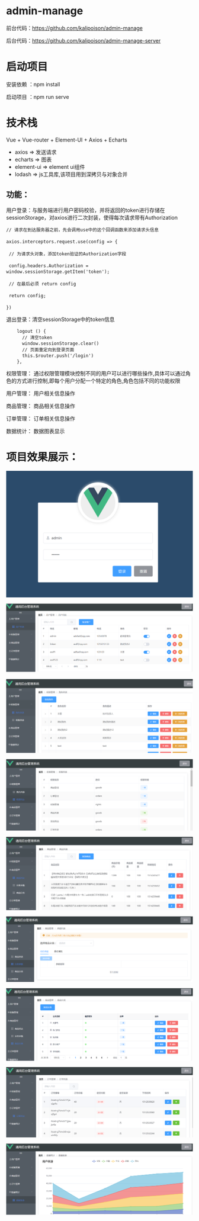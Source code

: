 # admin-manage

前台代码：https://github.com/kalipoison/admin-manage

后台代码：https://github.com/kalipoison/admin-manage-server


# 启动项目

 安装依赖 ：npm install

 启动项目 ：npm run serve


# 技术栈

Vue + Vue-router + Element-UI + Axios + Echarts

- axios => 发送请求
- echarts => 图表
- element-ui => element ui组件
- lodash => js工具库,该项目用到深拷贝与对象合并



## 功能：

用户登录：与服务端进行用户密码校验，并将返回的token进行存储在sessionStorage，对axios进行二次封装，使得每次请求带有Authorization

```
// 请求在到达服务器之前，先会调用use中的这个回调函数来添加请求头信息

axios.interceptors.request.use(config => {

 // 为请求头对象，添加token验证的Authorization字段

 config.headers.Authorization = window.sessionStorage.getItem('token');

 // 在最后必须 return config

 return config;

})
```

退出登录：清空sessionStorage中的token信息

```
    logout () {
      // 清空token
      window.sessionStorage.clear()
      // 页面重定向到登录页面
      this.$router.push('/login')
    },
```



权限管理： 通过权限管理模块控制不同的用户可以进行哪些操作,具体可以通过角色的方式进行控制,即每个用户分配一个特定的角色,角色包括不同的功能权限

用户管理： 用户相关信息操作

商品管理： 商品相关信息操作

订单管理： 订单相关信息操作

数据统计： 数据图表显示



# 项目效果展示：



![image-20211205161304754](./images/image-20211205161304754.png) 

![image-20211205160230807](./images/image-20211205160230807.png)

![image-20211205160243326](./images/image-20211205160243326.png)

![image-20211205160317807](./images/image-20211205160317807.png)

![image-20211205160327200](./images/image-20211205160327200.png)

![image-20211205161100116](./images/image-20211205161100116.png)

![image-20211205161114025](./images/image-20211205161114025.png)

![image-20211205161125476](./images/image-20211205161125476.png)

![image-20211205161142669](./images/image-20211205161142669.png)
